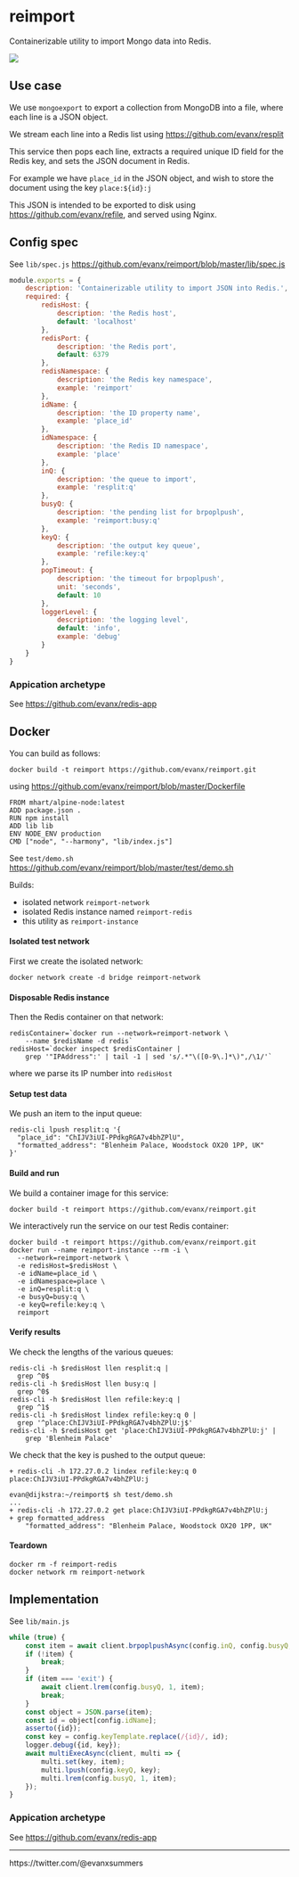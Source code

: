 
# reimport

Containerizable utility to import Mongo data into Redis.

<img src="https://raw.githubusercontent.com/evanx/reimport/master/docs/readme/main.png"/>

## Use case

We use `mongoexport` to export a collection from MongoDB into a file, where each line is a JSON object.

We stream each line into a Redis list using https://github.com/evanx/resplit

This service then pops each line, extracts a required unique ID field for the Redis key, and sets the JSON document in Redis.

For example we have `place_id` in the JSON object, and wish to store the document using the key `place:${id}:j`

This JSON is intended to be exported to disk using https://github.com/evanx/refile, and served using Nginx.


## Config spec

See `lib/spec.js` https://github.com/evanx/reimport/blob/master/lib/spec.js
```javascript
module.exports = {
    description: 'Containerizable utility to import JSON into Redis.',
    required: {
        redisHost: {
            description: 'the Redis host',
            default: 'localhost'
        },
        redisPort: {
            description: 'the Redis port',
            default: 6379
        },
        redisNamespace: {
            description: 'the Redis key namespace',
            example: 'reimport'
        },
        idName: {
            description: 'the ID property name',
            example: 'place_id'
        },
        idNamespace: {
            description: 'the Redis ID namespace',
            example: 'place'
        },
        inQ: {
            description: 'the queue to import',
            example: 'resplit:q'
        },
        busyQ: {
            description: 'the pending list for brpoplpush',
            example: 'reimport:busy:q'
        },
        keyQ: {
            description: 'the output key queue',
            example: 'refile:key:q'
        },
        popTimeout: {
            description: 'the timeout for brpoplpush',
            unit: 'seconds',
            default: 10
        },
        loggerLevel: {
            description: 'the logging level',
            default: 'info',
            example: 'debug'
        }
    }
}
```

### Appication archetype

See https://github.com/evanx/redis-app


## Docker

You can build as follows:
```
docker build -t reimport https://github.com/evanx/reimport.git
```
using https://github.com/evanx/reimport/blob/master/Dockerfile

```
FROM mhart/alpine-node:latest
ADD package.json .
RUN npm install
ADD lib lib
ENV NODE_ENV production
CMD ["node", "--harmony", "lib/index.js"]
```

See `test/demo.sh` https://github.com/evanx/reimport/blob/master/test/demo.sh

Builds:
- isolated network `reimport-network`
- isolated Redis instance named `reimport-redis`
- this utility as `reimport-instance`

#### Isolated test network

First we create the isolated network:
```shell
docker network create -d bridge reimport-network
```

#### Disposable Redis instance

Then the Redis container on that network:
```
redisContainer=`docker run --network=reimport-network \
    --name $redisName -d redis`
redisHost=`docker inspect $redisContainer |
    grep '"IPAddress":' | tail -1 | sed 's/.*"\([0-9\.]*\)",/\1/'`
```
where we parse its IP number into `redisHost`

#### Setup test data

We push an item to the input queue:
```
redis-cli lpush resplit:q '{
  "place_id": "ChIJV3iUI-PPdkgRGA7v4bhZPlU",
  "formatted_address": "Blenheim Palace, Woodstock OX20 1PP, UK"
}'
```

#### Build and run

We build a container image for this service:
```
docker build -t reimport https://github.com/evanx/reimport.git
```

We interactively run the service on our test Redis container:
```
docker build -t reimport https://github.com/evanx/reimport.git
docker run --name reimport-instance --rm -i \
  --network=reimport-network \
  -e redisHost=$redisHost \
  -e idName=place_id \
  -e idNamespace=place \
  -e inQ=resplit:q \
  -e busyQ=busy:q \
  -e keyQ=refile:key:q \
  reimport
```

#### Verify results

We check the lengths of the various queues:
```
redis-cli -h $redisHost llen resplit:q |
  grep ^0$
redis-cli -h $redisHost llen busy:q |
  grep ^0$
redis-cli -h $redisHost llen refile:key:q |
  grep ^1$
redis-cli -h $redisHost lindex refile:key:q 0 |
  grep '^place:ChIJV3iUI-PPdkgRGA7v4bhZPlU:j$'
redis-cli -h $redisHost get 'place:ChIJV3iUI-PPdkgRGA7v4bhZPlU:j' |
    grep 'Blenheim Palace'
```

We check that the key is pushed to the output queue:
```
+ redis-cli -h 172.27.0.2 lindex refile:key:q 0
place:ChIJV3iUI-PPdkgRGA7v4bhZPlU:j
```

```
evan@dijkstra:~/reimport$ sh test/demo.sh
...
+ redis-cli -h 172.27.0.2 get place:ChIJV3iUI-PPdkgRGA7v4bhZPlU:j
+ grep formatted_address
    "formatted_address": "Blenheim Palace, Woodstock OX20 1PP, UK"
```

#### Teardown

```
docker rm -f reimport-redis
docker network rm reimport-network
```

## Implementation

See `lib/main.js`

```javascript
while (true) {
    const item = await client.brpoplpushAsync(config.inQ, config.busyQ, config.popTimeout);
    if (!item) {
        break;
    }
    if (item === 'exit') {
        await client.lrem(config.busyQ, 1, item);
        break;
    }
    const object = JSON.parse(item);
    const id = object[config.idName];
    asserto({id});
    const key = config.keyTemplate.replace(/{id}/, id);
    logger.debug({id, key});
    await multiExecAsync(client, multi => {
        multi.set(key, item);
        multi.lpush(config.keyQ, key);
        multi.lrem(config.busyQ, 1, item);
    });
}
```

### Appication archetype

See https://github.com/evanx/redis-app

<hr>
https://twitter.com/@evanxsummers
